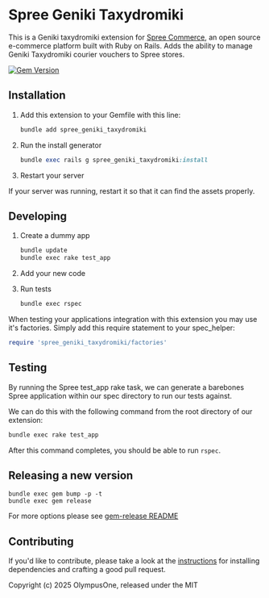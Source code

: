# Spree Geniki Taxydromiki

This is a Geniki taxydromiki extension for [Spree Commerce](https://spreecommerce.org), an open source e-commerce platform built with Ruby on Rails. Adds the ability to manage Geniki Taxydromiki courier vouchers to Spree stores.

[![Gem Version](https://badge.fury.io/rb/spree_geniki_taxydromiki.svg)](https://badge.fury.io/rb/spree_geniki_taxydromiki)

## Installation

1. Add this extension to your Gemfile with this line:

    ```ruby
    bundle add spree_geniki_taxydromiki
    ```

2. Run the install generator

    ```ruby
    bundle exec rails g spree_geniki_taxydromiki:install
    ```

3. Restart your server

  If your server was running, restart it so that it can find the assets properly.

## Developing

1. Create a dummy app

    ```bash
    bundle update
    bundle exec rake test_app
    ```

2. Add your new code
3. Run tests

    ```bash
    bundle exec rspec
    ```

When testing your applications integration with this extension you may use it's factories.
Simply add this require statement to your spec_helper:

```ruby
require 'spree_geniki_taxydromiki/factories'
```

## Testing

By running the Spree test_app rake task, we can generate a barebones Spree application within our spec directory to run our tests against.

We can do this with the following command from the root directory of our extension:

```bash
bundle exec rake test_app
```

After this command completes, you should be able to run `rspec`.

## Releasing a new version

```shell
bundle exec gem bump -p -t
bundle exec gem release
```

For more options please see [gem-release README](https://github.com/svenfuchs/gem-release)

## Contributing

If you'd like to contribute, please take a look at the
[instructions](CONTRIBUTING.md) for installing dependencies and crafting a good
pull request.

Copyright (c) 2025 OlympusOne, released under the MIT
